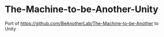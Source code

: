 # The-Machine-to-be-Another-Unity
Port of https://github.com/BeAnotherLab/The-Machine-to-be-Another to Unity
